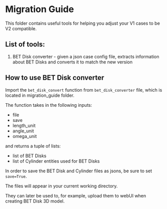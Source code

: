 # Migration Guide

This folder contains useful tools for helping you adjust your V1 cases to be V2 compatible.

## List of tools:

1. BET Disk converter - given a json case config file, extracts information about BET Disks and converts it to match the new version

## How to use BET Disk converter

Import the `bet_disk_convert` function from `bet_disk_converter` file, which is located in migration_guide folder.

The function takes in the following inputs:
- file
- save
- length_unit
- angle_unit
- omega_unit

and returns a tuple of lists:
- list of BET Disks
- list of Cylinder entities used for BET Disks

In order to save the BET Disk and Cylinder files as jsons, be sure to set `save=True`.

The files will appear in your current working directory.

They can later be used to, for example, upload them to webUI when creating BET Disk 3D model.